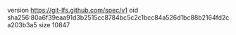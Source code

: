 version https://git-lfs.github.com/spec/v1
oid sha256:80a6f39eaa91d3b2515cc8784bc5c2c1bcc84a526d1bc88b2164fd2ca203b3a5
size 10847
